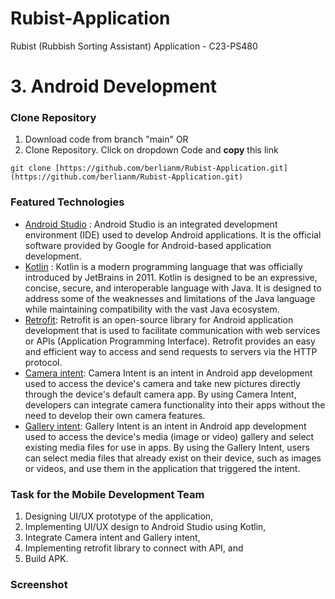 # Rubist-Application
Rubist (Rubbish Sorting Assistant) Application - C23-PS480



# 3. Android Development
### Clone Repository
1. Download code from branch "main" OR
2. Clone Repository. Click on dropdown Code and **copy** this link <br/>
```
git clone [https://github.com/berlianm/Rubist-Application.git](https://github.com/berlianm/Rubist-Application.git)
```
### Featured Technologies
* [Android Studio](https://developer.android.com/studiogclid=CjwKCAjwp6CkBhB_EiwAlQVyxRlqEBd1HaF0B9PVKBPhUST26W_3W5vsPddfzTOr4kraMXGyVNtu0RoCBfEQAvD_BwE&gclsrc=aw.ds) : Android Studio is an integrated development environment (IDE) used to develop Android applications. It is the official software provided by Google for Android-based application development.
* [Kotlin](https://kotlinlang.org/) : Kotlin is a modern programming language that was officially introduced by JetBrains in 2011. Kotlin is designed to be an expressive, concise, secure, and interoperable language with Java. It is designed to address some of the weaknesses and limitations of the Java language while maintaining compatibility with the vast Java ecosystem.
*	[Retrofit](https://square.github.io/retrofit/): Retrofit is an open-source library for Android application development that is used to facilitate communication with web services or APIs (Application Programming Interface). Retrofit provides an easy and efficient way to access and send requests to servers via the HTTP protocol.
* [Camera intent](https://developer.android.com/training/camera/camera-intents): Camera Intent is an intent in Android app development used to access the device's camera and take new pictures directly through the device's default camera app. By using Camera Intent, developers can integrate camera functionality into their apps without the need to develop their own camera features.
*	[Gallery intent](): Gallery Intent is an intent in Android app development used to access the device's media (image or video) gallery and select existing media files for use in apps. By using the Gallery Intent, users can select media files that already exist on their device, such as images or videos, and use them in the application that triggered the intent.


### Task for the Mobile Development Team
1. Designing UI/UX prototype of the application,
2. Implementing UI/UX design to Android Studio using Kotlin,
3. Integrate Camera intent and Gallery intent,
4. Implementing retrofit library to connect with API, and
5. Build APK.

### Screenshot


